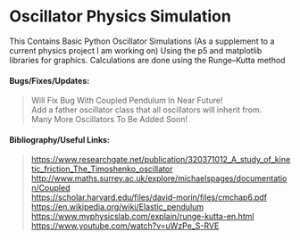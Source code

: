 # Oscillator Physics Simulation

This Contains Basic Python Oscillator Simulations (As a supplement to a current physics project I am working on) Using the p5 and matplotlib libraries for graphics. Calculations are done using the Runge–Kutta method

#### Bugs/Fixes/Updates: 
> Will Fix Bug With Coupled Pendulum In Near Future! </br>
> Add a father oscillator class that all oscillators will inherit from. </br>
> Many More Oscillators To Be Added Soon! </br>


#### Bibliography/Useful Links:
>https://www.researchgate.net/publication/320371012_A_study_of_kinetic_friction_The_Timoshenko_oscillator </br>
>http://www.maths.surrey.ac.uk/explore/michaelspages/documentation/Coupled </br>
>https://scholar.harvard.edu/files/david-morin/files/cmchap6.pdf </br>
>https://en.wikipedia.org/wiki/Elastic_pendulum </br>
>https://www.myphysicslab.com/explain/runge-kutta-en.html </br>
>https://www.youtube.com/watch?v=uWzPe_S-RVE </br>


